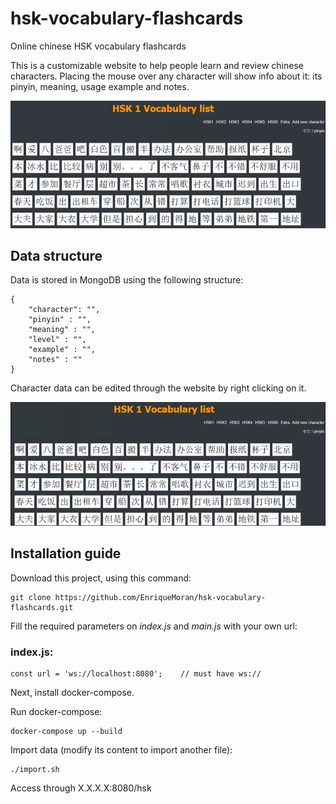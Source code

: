 # hsk-vocabulary-flashcards
Online chinese HSK vocabulary flashcards

This is a customizable website to help people learn and review chinese characters.
Placing the mouse over any character will show info about it: its pinyin, meaning, usage example and notes.

![alt tag](/readme_images/example_gif_1.gif)


## Data structure

Data is stored in MongoDB using the following structure:

```
{
    "character": "",
    "pinyin" : "",
    "meaning" : "",
    "level" : "",
    "example" : "",
    "notes" : ""
}
```

Character data can be edited through the website by right clicking on it.

![alt tag](/readme_images/example_gif_2.gif)


## Installation guide

Download this project, using this command: 
```
git clone https://github.com/EnriqueMoran/hsk-vocabulary-flashcards.git
```

Fill the required parameters on *index.js* and *main.js* with your own url:
### index.js:
```
const url = 'ws://localhost:8080';    // must have ws://
```

Next, install docker-compose.

Run docker-compose:
```
docker-compose up --build
```

Import data (modify its content to import another file):
```
./import.sh
```

Access through X.X.X.X:8080/hsk